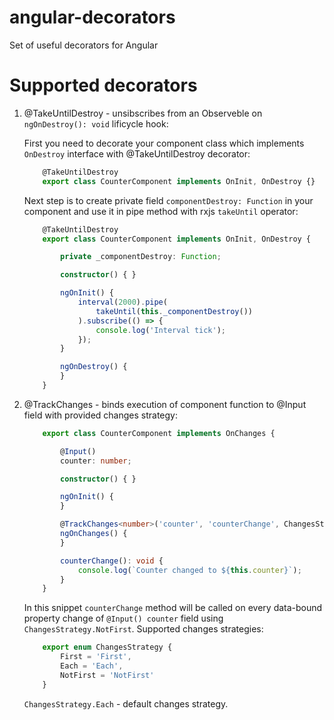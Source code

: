# angular-decorators

Set of useful decorators for Angular

# Supported decorators

1.  @TakeUntilDestroy - unsibscribes from an Observeble on `ngOnDestroy(): void` lificycle hook:

    First you need to decorate your component class which implements `OnDestroy` interface with @TakeUntilDestroy decorator:

    ```typescript
        @TakeUntilDestroy
        export class CounterComponent implements OnInit, OnDestroy {}
    ```

    Next step is to create private field `componentDestroy: Function` in your component and use it in pipe method with rxjs `takeUntil` operator:
    
    ```typescript
        @TakeUntilDestroy
        export class CounterComponent implements OnInit, OnDestroy {

            private _componentDestroy: Function;

            constructor() { }

            ngOnInit() {
                interval(2000).pipe(
                    takeUntil(this._componentDestroy())
                ).subscribe(() => {
                    console.log('Interval tick');
                });
            }

            ngOnDestroy() {
            }
        }
    ```

2.  @TrackChanges - binds execution of component function to @Input field with provided changes strategy:
    
    ```typescript
        export class CounterComponent implements OnChanges {

            @Input()
            counter: number;

            constructor() { }

            ngOnInit() {
            }

            @TrackChanges<number>('counter', 'counterChange', ChangesStrategy.NotFirst)
            ngOnChanges() {
            }

            counterChange(): void {
                console.log(`Counter changed to ${this.counter}`);
            }
        }
    ```

    In this snippet `counterChange` method will be called on every data-bound property change of `@Input() counter` field using `ChangesStrategy.NotFirst`.
    Supported changes strategies:

    ```typescript
        export enum ChangesStrategy {
            First = 'First',
            Each = 'Each',
            NotFirst = 'NotFirst'
        }

    ```
    `ChangesStrategy.Each` - default changes strategy.
